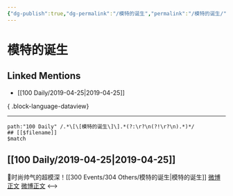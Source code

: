 ```yaml
---
{"dg-publish":true,"dg-permalink":"/模特的诞生","permalink":"/模特的诞生/","created":"2023-03-19T20:23:37.000+08:00","updated":"2023-08-24T19:40:33.668+08:00"}
---
```


# 模特的诞生

## Linked Mentions
- [[100 Daily/2019-04-25\|2019-04-25]]

{ .block-language-dataview}

---

```expander
path:"100 Daily" /.*\[\[模特的诞生\]\].*(?:\r?\n(?!\r?\n).*)*/
## [[$filename]]
$match
```
## [[100 Daily/2019-04-25\|2019-04-25]]
🌿时尚帅气的超模深！[[300 Events/304 Others/模特的诞生\|模特的诞生]]
[微博正文](https://m.weibo.cn/6466290670/4364943920634117)
[微博正文](https://m.weibo.cn/6466290670/4364962157330776)
<-->